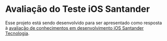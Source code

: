 # Avaliação do Teste iOS Santander

Esse projeto está sendo desenvolvido para ser apresentado como resposta à [avaliação de conhecimentos em desenvolvimento iOS Santander Tecnologia](https://github.com/SantanderTecnologia/TesteiOS).